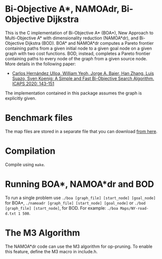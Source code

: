 # Bi-Objective A*, NAMOAdr, Bi-Objective Dijkstra

This is the C implementation of Bi-Objective A* (BOA*), New Approach to Multi-Objective A* with dimensionality reduction (NAMOA\*dr), and Bi-Objective Dijkstra (BOD). BOA* and NAMOA*dr computes a Pareto frontier containing paths from a given initial node to a given goal node on a given graph with two cost functions. BOD, instead, completes a Pareto frontier containing paths to every node of the graph from a given source node. More details in the following paper:

* [Carlos Hernández Ulloa, William Yeoh, Jorge A. Baier, Han Zhang, Luis Suazo, Sven Koenig:
A Simple and Fast Bi-Objective Search Algorithm. ICAPS 2020: 143-151](https://ojs.aaai.org//index.php/ICAPS/article/view/6655)

The implementation contained in this package assumes the graph is explicitly given.

# Benchmark files

The map files are stored in a separate file that you can download [from here](https://drive.google.com/file/d/1n95JsiNVCwHpQvu9kWLAlPyOUFkw9_jP/view?usp=sharing).

# Compilation

Compile using `make`.

# Running BOA*, NAMOA*dr and BOD

To run a single problem use  `./boa [graph_file] [start_node] [goal_node]` for BOA*, `./namoadr [graph_file] [start_node] [goal_node]` or `./bod [graph_file] [start_node]`, for BOD. For example: `./boa Maps/NY-road-d.txt 1 500`.

# The M3 Algorithm

The NAMOA*dr code can use the M3 algorithm for op-pruning. To enable this feature, define the M3 macro in include.h.
